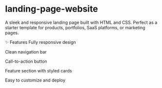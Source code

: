 # landing-page-website
A sleek and responsive landing page built with HTML and CSS. Perfect as a starter template for products, portfolios, SaaS platforms, or marketing pages.

✨ Features
Fully responsive design

Clean navigation bar

Call-to-action button

Feature section with styled cards

Easy to customize and deploy







